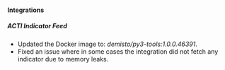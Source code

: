 #### Integrations
##### ACTI Indicator Feed
- Updated the Docker image to: *demisto/py3-tools:1.0.0.46391*.
- Fixed an issue where in some cases the integration did not fetch any indicator due to memory leaks.

